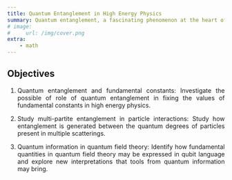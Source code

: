```yaml
---
title: Quantum Entanglement in High Energy Physics
summary: Quantum entanglement, a fascinating phenomenon at the heart of quantum mechanics, has gained significant interest in various fields. This scientific project aims to investigate the interplay between quantum entanglement and particle physics, specifically in the context of high energy physics. The goal is to gain deeper insights into the role of quantum information in fundamental interactions.
# image:
#     url: /img/cover.png
extra:
    - math
---
```


## Objectives
<div style="text-align: justify">

1. Quantum entanglement and fundamental constants: Investigate the possible of role of quantum entanglement in fixing the values of fundamental constants in high energy physics.

2. Study multi-partite entanglement in particle interactions: Study how entanglement is generated between the quantum degrees of particles present in multiple scatterings.

3. Quantum information in quantum field theory: Identify how fundamental quantities in quantum field theory may be expressed in qubit language and explore new interpretations that tools from quantum information may bring.

</div>